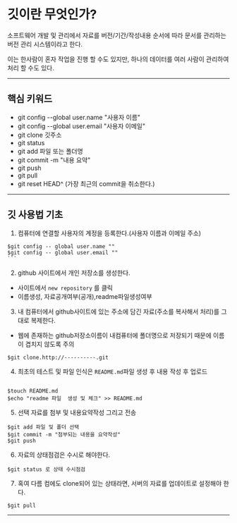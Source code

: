 # 깃이란 무엇인가?



소프트웨어 개발 및 관리에서 자료를 버전/기간/작성내용 순서에 따라 문서를 관리하는 버전 관리 시스템이라고 한다.<br />

이는 한사람이 혼자 작업을 진행 할 수도 있지만, 하나의 데이터를 여러 사람이 관리하여 처리 할 수도 있다.



---



## 핵심 키워드



- git config --global user.name "사용자 이름"
- git config --global user.email "사용자 이메일"
- git clone 깃주소
- git status
- git add 파일 또는 폴더명
- git commit -m "내용 요약"
- git push
- git pull
- git reset HEAD^ (가장 최근의 commit을 취소한다.)



---



## 깃 사용법 기초



1. 컴퓨터에 연결할 사용자의 계정을 등록한다.(사용자 이름과 이메일 주소)

```shell
$git config -- global user.name ""
$git config -- global user.email ""
​```
```

2. github 사이트에서 개인 저장소를 생성한다.

- 사이트에서 `new repository` 를 클릭
- 이름생성, 자료공개여부(공개),readme파일생성여부



3. 내 컴퓨터에서 github사이트에 있는 주소에 담긴 자료(주소를 복사해서 처리)를 그대로 복제한다.

- 웹에 존재하는 github저장소이름이 내컴퓨터에 폴더명으로 저장되기 때문에 이름이 겹치지 않도록 주의

```shell
$git clone.http://----------.git

```

4. 최초의 테스트 및  파일 인식은 `README.md`파일 생성 후 내용 작성 후 업로드

```shell

$touch README.md
$echo "readme 파일  생성 및 체크" >> README.md
```

5. 선택 자료를 첨부 및 내용요약작성 그리고 전송

```shell
$git add 파일 및 폴더 선택
$git commit -m "첨부되는 내용을 요약작성"
$git push
```



6. 자료의 상태점검은 수시로 해야한다.

```shell
$git status 로 상태 수시점검
```



7. 혹여 다름 컴에도 clone되어 있는 상태라면, 서버의 자료를 업데이트로 설정해야 한다.

```shell
$git pull
```



---

